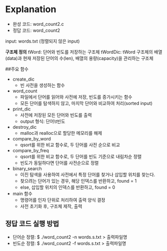 # Explanation

- 완성 코드: word_count2.c
- 정답 코드: word_count2

input: words.txt (정렬되지 않은 input)


**구조체 정의**
tWord: 단어와 빈도를 저장하는 구조체
tWordDic: tWord 구조체의 배열(data)과 현재 저장된 단어의 수(len), 배열의 용량(capacity)을 관리하는 구조체

##주요 함수
- create_dic
  - 빈 사전을 생성하는 함수
- word_count
  - 파일에서 단어를 읽어와 사전에 저장, 빈도를 증가시키는 함수
  - 모든 단어를 탐색하지 않고, 마지막 단어와 비교하여 처리(sorted input)
- print_dic
  - 사전에 저장된 모든 단어와 빈도를 출력
  - output 형식: 단어\t빈도
- destroy_dic
  - malloc과 realloc으로 할당한 메모리를 해제
- compare_by_word
  - qsort를 위한 비교 함수로, 두 단어를 사전 순으로 비교
- compare_by_freq
  - qsort를 위한 비교 함수로, 두 단어를 빈도 기준으로 내림차순 정렬
  - 빈도가 동일하다면 단어를 사전순으로 정렬
- binary_search
  - 이진 탐색을 사용하여 사전에서 특정 단어를 찾거나 삽입할 위치를 찾는다.
  - 찾으려는 단어가 있는 경우, 해당 인덱스를 반환하고, found = 1
  - else, 삽입할 위치의 인덱스를 반환하고, found = 0
- main 함수
  - 명령어를 인자 단위로 처리하여 출력 양식 결정
  - 사전 초기화 후, 구조체 제작, 출력


## 정답 코드 실행 방법

- 단어순 정렬: $ ./word_count2 -n words.s.txt > 출력파일명
- 빈도순 정렬: $ ./word_count2 -f words.s.txt > 출력파일명
